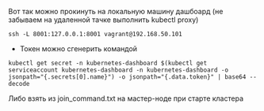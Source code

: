 Вот так можно прокинуть на локальную машину дашбоард (не забываем на удаленной тачке выполнить kubectl proxy)

`ssh -L 8001:127.0.0.1:8001 vagrant@192.168.50.101
`
- Токен можно сгенерить командой 

`kubectl get secret -n kubernetes-dashboard $(kubectl get serviceaccount kubernetes-dashboard -n kubernetes-dashboard -o jsonpath="{.secrets[0].name}") -o jsonpath="{.data.token}" | base64 --decode
`
  
  Либо взять из join_command.txt на мастер-ноде при старте кластера